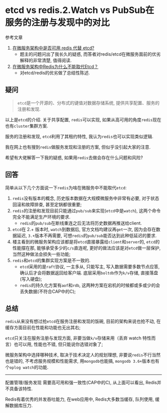 # etcd vs redis.2.Watch vs PubSub在服务的注册与发现中的对比

参考文章

1. [在微服务架构中是否可用 redis 代替 etcd?](https://www.v2ex.com/t/520367?p=1)
    - 题主的问题问出了我长久的疑惑, 而答者对redis/etcd在微服务面前的优劣解释的非常清楚, 值得阅读.
2. [在微服务架构中Redis为什么不能取代Etcd？](https://www.xinran001.com/php/26.html)
    - 对etcd/redis的优劣做了总结性陈述.

## 疑问

> `etcd`是一个开源的、分布式的键值对数据存储系统, 提供共享配置、服务的注册和发现. 

以上是`etcd`的介绍. 关于共享配置, `redis`可以实现, 如果从高可用的角度`redis`现在也有`cluster`集群方案. 

服务的注册和发现, `etcd`利用了其租约特性, 我认为`redis`也可以实现类似逻辑. 

我在网上也有搜到`redis`做服务发现和注册的方案, 但似乎没引起大家的注意. 

希望有大佬解答一下我的疑惑, 如果用`redis`去做会存在什么问题和风险? 

## 回答

简单从以下几个方面说一下`redis`为啥在微服务中不能取代`etcd`: 

1. `redis`没有版本的概念, 历史版本数据在大规模微服务中非常有必要, 对于状态回滚和故障排查, 甚至定锅都很重要;
2. `redis`的注册和发现目前只能通过`pub/sub`来实现(`etcd`中是`watch`), 这两个命令完全不能满足生产环境的要求.
    - `redis`的`pub/sub`在断线重连之后无法将历史数据再推送给client.
3. `etcd`在 2.+ 版本时, `watch`到数据后, 官方文档均建议再`get`一次, 因为会存在数据延迟, `3.+`版本不再需要, 可想`redis`的`pub/sub`能否达到此种低延迟的要求.
4. 楼主看到的微服务架构应该都是将`etcd`直接暴露给`client`和`server`的, `etcd`的性能摆在那, 能够承受多少的`c/s`直连呢, 更好的做法应该是对`etcd`做一层保护, 当然这种做法会损失一些功能;
5. `redis`和`etcd`的集群实现方案是不一致的. 
    - `etcd`采用的是`raft`协议, 一主多从, 只能写主, 写入数据需要多数节点应答, 确认后才会将数据返回给客户端. 底层采用`boltdb`作为`k/v`存储, 直接落盘(写入硬盘);
    - `redis`的持久化方案有`aof`和`rdb`, 这两种方案在宕机的时候都或多或少的会丢失数据(不符合CAP中的C);

## 总结

`redis`从来没有想过抢`etcd`在服务注册和发现的饭碗, 目前的架构来说也抢不动, 在缓存方面目前在性能和功能也无出其右; 

`etcd`只关注在服务注册与发现方面, 非要当做`k/v`存储来用（丢弃 watch 特性而言）也可以用, 性能也不错, 但只能说你选错对象了;

微服务架构中选择哪种技术, 取决于技术决定人的规划理想, 非要说`redis`不行当然也是错的, 不考虑服务规模和性能需求, 用`mongodb`也能搞, `mongodb 3.6+`版本也有个`oplog watch`的功能.

------

配置管理/服务发现 需要高可用和强一致性(CAP中的C), 从上面可以看出, Redis并不具备该特性. 

Redis有着优秀的并发吞吐能力, 在web应用中, Redis大多数当缓存, 队列使用, 缓解数据库压力. 
